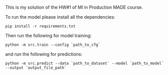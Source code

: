 This is my solution of the HW#1 of Ml in Production MADE course.

To run the model please install all the dependencies:
~~~
pip install -r requirements.txt
~~~

Then run the following for model training:
~~~
python -m src.train --config `path_to_cfg`
~~~
and run the following for predictions:
~~~
python -m src.predict --data `path_to_dataset` --model `path_to_model` --output `output_file_path`
~~~